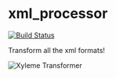 # xml_processor
[![Build Status](https://travis-ci.org/pivotal-cf/xml_processor.svg)](https://travis-ci.org/cf-pub-tools/xml_processor)

Transform all the xml formats!

![Xyleme Transformer](./images/xyleme-transformer.jpeg)
